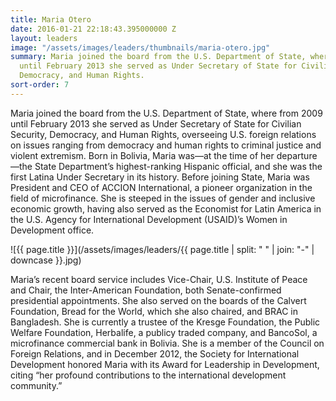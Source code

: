 ```yaml
---
title: Maria Otero
date: 2016-01-21 22:18:43.395000000 Z
layout: leaders
image: "/assets/images/leaders/thumbnails/maria-otero.jpg"
summary: Maria joined the board from the U.S. Department of State, where from 2009
  until February 2013 she served as Under Secretary of State for Civilian Security,
  Democracy, and Human Rights.
sort-order: 7
---
```


Maria joined the board from the U.S. Department of State, where from 2009 until February 2013 she served as Under Secretary of State for Civilian Security, Democracy, and Human Rights, overseeing U.S. foreign relations on issues ranging from democracy and human rights to criminal justice and violent extremism. Born in Bolivia, Maria was—at the time of her departure—the State Department’s highest-ranking Hispanic official, and she was the first Latina Under Secretary in its history. Before joining State, Maria was President and CEO of ACCION International, a pioneer organization in the field of microfinance. She is steeped in the issues of gender and inclusive economic growth, having also served as the Economist for Latin America in the U.S. Agency for International Development (USAID)’s Women in Development office.

![{{ page.title }}](/assets/images/leaders/{{ page.title | split: " " | join: "-" | downcase }}.jpg)

Maria’s recent board service includes Vice-Chair, U.S. Institute of Peace and Chair, the Inter-American Foundation, both Senate-confirmed presidential appointments. She also served on the boards of the Calvert Foundation, Bread for the World, which she also chaired, and BRAC in Bangladesh. She is currently a trustee of the Kresge Foundation, the Public Welfare Foundation, Herbalife, a publicy traded company, and BancoSol, a microfinance commercial bank in Bolivia. She is a member of the Council on Foreign Relations, and in December 2012, the Society for International Development honored Maria with its Award for Leadership in Development, citing “her profound contributions to the international development community.”
